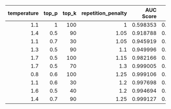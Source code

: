 |   temperature |   top_p |   top_k |   repetition_penalty |   AUC Score |   pAUC Score |   AP Score |
|--------------:|--------:|--------:|---------------------:|------------:|-------------:|-----------:|
|           1.1 |     1   |     100 |                 1    |    0.598353 |     0.511938 |  0.0078763 |
|           1.4 |     0.5 |      90 |                 1.05 |    0.918788 |     0.703467 |  0.106383  |
|           1.1 |     0.7 |      30 |                 1.05 |    0.945919 |     0.750656 |  0.119257  |
|           1.3 |     0.5 |      90 |                 1.1  |    0.949996 |     0.796492 |  0.288271  |
|           1.7 |     0.5 |     100 |                 1.15 |    0.982166 |     0.944574 |  0.69658   |
|           1.7 |     0.5 |      70 |                 1.3  |    0.999005 |     0.989795 |  0.752506  |
|           0.8 |     0.6 |     100 |                 1.25 |    0.999106 |     0.990831 |  0.777425  |
|           1.1 |     0.6 |      30 |                 1.2  |    0.997698 |     0.979056 |  0.781617  |
|           1.6 |     0.5 |      40 |                 1.2  |    0.994694 |     0.977231 |  0.791966  |
|           1.4 |     0.7 |      90 |                 1.25 |    0.999127 |     0.991046 |  0.793996  |
